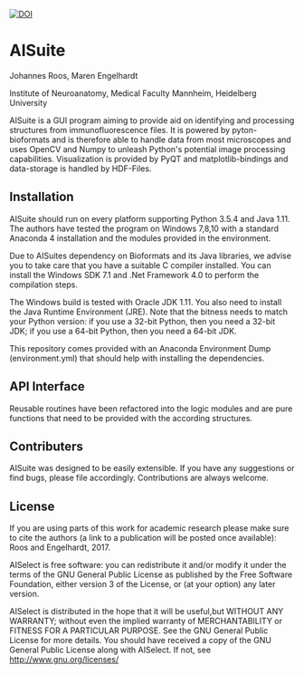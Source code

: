 [![DOI](https://zenodo.org/badge/223964939.svg)](https://zenodo.org/badge/latestdoi/223964939)


# AISuite

Johannes Roos, Maren Engelhardt

Institute of Neuroanatomy, Medical Faculty Mannheim, Heidelberg University


AISuite is a GUI program aiming to provide aid on identifying and processing structures from immunofluorescence files. It is powered by pyton-bioformats and is therefore able to handle data from most microscopes and uses OpenCV and Numpy to unleash Python's potential image processing capabilities. Visualization is provided by PyQT and matplotlib-bindings and data-storage is handled by HDF-Files.

## Installation

AISuite should run on every platform supporting Python 3.5.4 and Java 1.11. The authors have tested the program on Windows 7,8,10 with a standard Anaconda 4 installation and the modules provided in the environment.

Due to AISuites dependency on Bioformats and its Java libraries, we advise you to take care that you have a suitable C compiler installed. You can install the Windows SDK 7.1 and .Net Framework 4.0 to perform the compilation steps.

The Windows build is tested with Oracle JDK 1.11. You also need to install the Java Runtime Environment (JRE). Note that the bitness needs to match your Python version: if you use a 32-bit Python, then you need a 32-bit JDK; if you use a 64-bit Python, then you need a 64-bit JDK.

This repository comes provided with an Anaconda Environment Dump (environment.yml) that should help with installing the dependencies.

## API Interface

Reusable routines have been refactored into the logic modules and are pure functions that need to be provided with the according structures.

## Contributers


AISuite was designed to be easily extensible. If you have any suggestions or find bugs, please file accordingly. Contributions are always welcome.


## License
If you are using parts of this work for academic research please make sure to cite the authors (a link to a publication will be posted once available): Roos and Engelhardt, 2017.

AISelect is free software: you can redistribute it and/or modify it under the terms of the GNU General Public License as published by the Free Software Foundation, either version 3 of the License, or (at your option) any later version.

AISelect is distributed in the hope that it will be useful,but WITHOUT ANY WARRANTY; without even the implied warranty of MERCHANTABILITY or FITNESS FOR A PARTICULAR PURPOSE.  See the GNU General Public License for more details. You should have received a copy of the GNU General Public License along with AISelect.  If not, see http://www.gnu.org/licenses/
